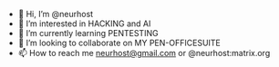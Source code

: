 - 👋 Hi, I’m @neurhost
- 👀 I’m interested in HACKING and AI
- 🌱 I’m currently learning PENTESTING
- 💞️ I’m looking to collaborate on MY PEN-OFFICESUITE
- 📫 How to reach me neurhost@gmail.com or @neurhost:matrix.org

<!---
neurhost/neurhost is a ✨ special ✨ repository because its `README.md` (this file) appears on your GitHub profile.
You can click the Preview link to take a look at your changes.
--->
